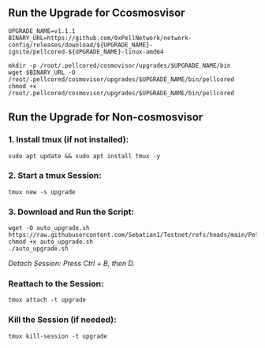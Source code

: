 ## Run the Upgrade for Ccosmosvisor
```
UPGRADE_NAME=v1.1.1
BINARY_URL=https://github.com/0xPellNetwork/network-config/releases/download/${UPGRADE_NAME}-ignite/pellcored-${UPGRADE_NAME}-linux-amd64

mkdir -p /root/.pellcored/cosmovisor/upgrades/$UPGRADE_NAME/bin
wget $BINARY_URL -O /root/.pellcored/cosmovisor/upgrades/$UPGRADE_NAME/bin/pellcored
chmod +x /root/.pellcored/cosmovisor/upgrades/$UPGRADE_NAME/bin/pellcored
```
## Run the Upgrade for Non-cosmosvisor
### 1. Install tmux (if not installed):
```
sudo apt update && sudo apt install tmux -y
```
### 2. Start a tmux Session:
```
tmux new -s upgrade
```
### 3. Download and Run the Script:
```
wget -O auto_upgrade.sh https://raw.githubusercontent.com/Sebatian1/Testnet/refs/heads/main/Pell/auto_upgrade.sh
chmod +x auto_upgrade.sh
./auto_upgrade.sh
```
_Detach Session: Press Ctrl + B, then D._
### Reattach to the Session:
```
tmux attach -t upgrade
```
### Kill the Session (if needed):
```
tmux kill-session -t upgrade
```
